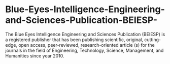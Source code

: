 # Blue-Eyes-Intelligence-Engineering-and-Sciences-Publication-BEIESP-
The Blue Eyes Intelligence Engineering and Sciences Publication (BEIESP) is a registered publisher that has been publishing scientific, original, cutting-edge, open access, peer-reviewed, research-oriented article (s) for the journals in the field of Engineering, Technology, Science, Management, and Humanities since year 2010.
